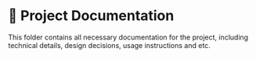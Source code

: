 # 📄 Project Documentation 

This folder contains all necessary documentation for the project, including technical details, design decisions, usage instructions and etc.
